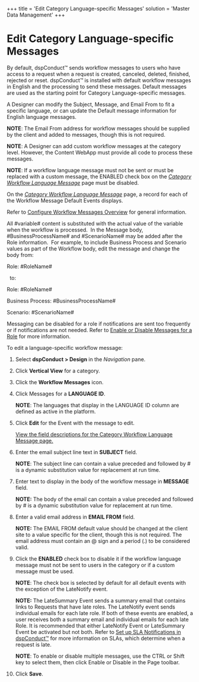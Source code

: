 +++
title = 'Edit Category Language-specific Messages'
solution = 'Master Data Management'
+++

# Edit Category Language-specific Messages

By default, dspConduct™ sends workflow messages to users who have access
to a request when a request is created, canceled, deleted, finished,
rejected or reset. dspConduct™ is installed with default workflow
messages in English and the processing to send these messages. Default
messages are used as the starting point for Category Language-specific
messages.

A Designer can modify the Subject, Message, and Email From to fit a
specific language, or can update the Default message information for
English language messages.

<span style="font-weight: bold;">NOTE</span>: The Email From address for
workflow messages should be supplied by the client and added to
messages, though this is not required.

<span style="font-weight: bold;">NOTE</span>: A Designer can add custom
workflow messages at the category level. However, the Content WebApp
must provide all code to process these messages.

<span style="font-weight: bold;">NOTE</span>: If a workflow language
message must not be sent or must be replaced with a custom message, the
ENABLED check box on the <span style="font-style: italic;">[Category
Workflow Language
Message](../Page_Desc/Category_Workflow_Language_Message_H.htm)</span>
page must be disabled.

On the <span style="font-style: italic;">[Category Workflow Language
Message](../Page_Desc/Category_Workflow_Language_Message_H.htm)</span>
page, a record for each of the Workflow Message Default Events displays.

Refer to [Configure Workflow Messages
Overview](Configure_Workflow_Messages_Overview.htm) for general
information.

All \#variable\# content is substituted with the actual value of the
variable when the workflow is processed.  In the Message body,
\#BusinessProcessName\# and \#ScenarioName\# may be added after the Role
information.  For example, to include Business Process and Scenario
values as part of the Workflow body, edit the message and change the
body from:

Role: \#RoleName\#

  to:

Role: \#RoleName\#

Business Process: \#BusinessProcessName\#

Scenario: \#ScenarioName\#

Messaging can be disabled for a role if notifications are sent too
frequently or if notifications are not needed. Refer to [Enable or
Disable Messages for a
Role](../Use_Cases/Enable_or_Disable_Messages_for_a_Role.htm) for more
information.

To edit a language-specific workflow message:

1.  Select <span style="font-weight: bold;">dspConduct \> Design</span>
    in the <span style="font-style: italic;">Navigation</span> pane.

2.  Click <span style="font-weight: bold;">Vertical View</span> for a
    category.

3.  Click the <span style="font-weight: bold;">Workflow Messages</span>
    icon.

4.  Click Messages for a <span style="font-weight: bold;">LANGUAGE
    ID</span>.
    
    **NOTE**: The languages that display in the LANGUAGE ID column are
    defined as active in the platform.

5.  Click <span style="font-weight: bold;">Edit</span> for the Event
    with the message to edit.
    
    [View the field descriptions for the Category Workflow Language
    Message
    page.](../Page_Desc/Category_Workflow_Language_Message_H.htm)

6.  Enter the email subject line text in
    <span style="font-weight: bold;">SUBJECT</span> field.
    
    **NOTE**: The subject line can contain a value preceded and followed
    by \# is a dynamic substitution value for replacement at run time.

7.  Enter text to display in the body of the workflow message in
    <span style="font-weight: bold;">MESSAGE</span> field.
    
    **NOTE:** The body of the email can contain a value preceded and
    followed by \# is a dynamic substitution value for replacement at
    run time.

8.  Enter a valid email address in
    <span style="font-weight: bold;">EMAIL FROM</span> field.
    
    **NOTE:** The EMAIL FROM default value should be changed at the
    client site to a value specific for the client, though this is not
    required. The email address must contain an @ sign and a period (.)
    to be considered valid.

9.  Click the <span style="font-weight: bold;">ENABLED</span> check box
    to disable it if the workflow language message must not be sent to
    users in the category or if a custom message must be used.
    
    **NOTE**: The check box is selected by default for all default
    events with the exception of the LateNotify event.
    
    **NOTE:** The LateSummary Event sends a summary email that contains
    links to Requests that have late roles. The LateNotify event sends
    individual emails for each late role. If both of these events are
    enabled, a user receives both a summary email and individual emails
    for each late Role. It is recommended that either LateNotify Event
    or LateSummary Event be activated but not both. Refer to [Set up SLA
    Notifications in dspConduct™](Set_Up_SLA_Notifications.htm) for more
    information on SLAs, which determine when a request is late.
    
    **NOTE**: To enable or disable multiple messages, use the CTRL or
    Shift key to select them, then click Enable or Disable in the Page
    toolbar.

10. Click <span style="font-weight: bold;">Save</span>.
